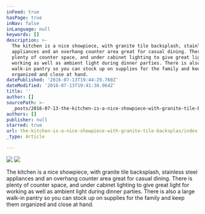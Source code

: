 ```yaml
---
inFeed: true
hasPage: true
inNav: false
inLanguage: null
keywords: []
description: >-
  The kitchen is a nice showpiece, with granite tile backsplash, stainless steel
  appliances and an overhang counter area great for casual dining. There is
  plenty of counter space, and under cabinet lighting to give great light for
  working as well as ambient light during dinner parties. There is also a large
  walk-in pantry so you can stock up on supplies for the family and keep them
  organized and close at hand.
datePublished: '2016-07-13T19:44:29.760Z'
dateModified: '2016-07-13T19:41:30.964Z'
title: ''
author: []
sourcePath: >-
  _posts/2016-07-13-the-kitchen-is-a-nice-showpiece-with-granite-tile-backsplas.md
authors: []
publisher: null
starred: true
url: the-kitchen-is-a-nice-showpiece-with-granite-tile-backsplas/index.html
_type: Article

---
```

![](https://the-grid-user-content.s3-us-west-2.amazonaws.com/a8e2f3ae-3399-4c37-b032-c1a95db0cc75.jpg)
![](https://the-grid-user-content.s3-us-west-2.amazonaws.com/e3381623-d486-4db0-8a33-2f39a9f1698d.jpg)

The kitchen is a nice showpiece, with granite tile backsplash, stainless steel appliances and an overhang counter area great for casual dining. There is plenty of counter space, and under cabinet lighting to give great light for working as well as ambient light during dinner parties. There is also a large walk-in pantry so you can stock up on supplies for the family and keep them organized and close at hand.